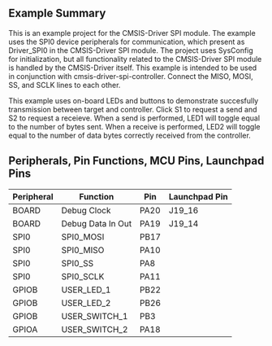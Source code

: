 ## Example Summary

This is an example project for the CMSIS-Driver SPI module.
The example uses the SPI0 device peripherals for communication, which present as Driver_SPI0 in the CMSIS-Driver SPI module.
The project uses SysConfig for initialization, but all functionality related to the CMSIS-Driver SPI module is handled by the CMSIS-Driver itself.
This example is intended to be used in conjunction with cmsis-driver-spi-controller. Connect the MISO, MOSI, SS, and SCLK lines to each other.

This example uses on-board LEDs and buttons to demonstrate succesfully transmission between target and controller. Click S1 to request a send and
S2 to request a receieve. When a send is performed, LED1 will toggle equal to the number of bytes sent. When a receive is performed, LED2 will 
toggle equal to the number of data bytes correctly received from the controller.

## Peripherals, Pin Functions, MCU Pins, Launchpad Pins
| Peripheral | Function | Pin | Launchpad Pin |
| --- | --- | --- | --- |
| BOARD | Debug Clock | PA20 | J19_16 |
| BOARD | Debug Data In Out | PA19 | J19_14 |
| SPI0 | SPI0_MOSI | PB17 | 
| SPI0 | SPI0_MISO | PA10 |
| SPI0 | SPI0_SS | PA8 | 
| SPI0 | SPI0_SCLK | PA11 |
| GPIOB | USER_LED_1 | PB22 |
| GPIOB | USER_LED_2 | PB26 |
| GPIOB | USER_SWITCH_1 | PB3 |
| GPIOA | USER_SWITCH_2 | PA18 | 
